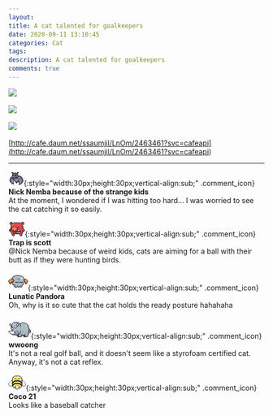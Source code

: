 ```yaml
---
layout: 
title: A cat talented for goalkeepers
date: 2020-09-11 13:10:45
categories: Cat
tags: 
description: A cat talented for goalkeepers
comments: true
---
```


![](https://blog.kakaocdn.net/dn/dqVvPc/btqIktyWk7r/226erPiw5g8PmVRTE0Z5n0/img.gif)

![](https://blog.kakaocdn.net/dn/dpUMfo/btqIhZrlB5c/VWqWLKvWckCxD8aMvWilWK/img.gif)

![](https://blog.kakaocdn.net/dn/kQ370/btqInrAGkyQ/xPKQFMlXyFfv7VVMZPOMAK/img.gif)

[http://cafe.daum.net/ssaumjil/LnOm/2463461?svc=cafeapi](<http://cafe.daum.net/ssaumjil/LnOm/2463461?svc=cafeapi>)

* * *

![comment](/assets/character/bat.png){:style="width:30px;height:30px;vertical-align:sub;" .comment_icon} **Nick Nemba because of the strange kids**  
At the moment, I wondered if I was hitting too hard... I was worried to see the cat catching it so easily.   
  
![comment](/assets/character/pig.png){:style="width:30px;height:30px;vertical-align:sub;" .comment_icon} **Trap is scott**  
@Nick Nemba because of weird kids, cats are aiming for a ball with their butt as if they were hunting birds.  
  
![comment](/assets/character/skull.png){:style="width:30px;height:30px;vertical-align:sub;" .comment_icon} **Lunatic Pandora**  
Oh, why is it so cute that the cat holds the ready posture hahahaha   
  
![comment](/assets/character/rino.png){:style="width:30px;height:30px;vertical-align:sub;" .comment_icon} **wwoong**  
It's not a real golf ball, and it doesn't seem like a styrofoam certified cat. Anyway, it's not a cat reflex.   
  
![comment](/assets/character/bee.png){:style="width:30px;height:30px;vertical-align:sub;" .comment_icon} **Coco 21**  
Looks like a baseball catcher   
  

